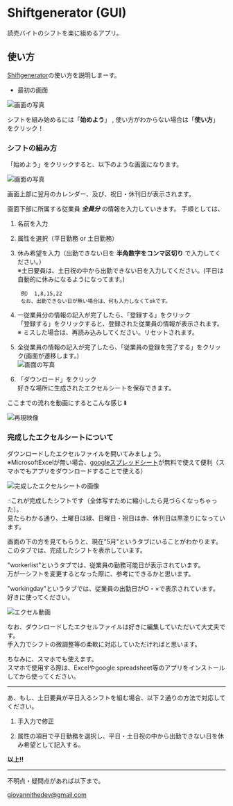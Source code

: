 # Shiftgenerator (GUI)

読売バイトのシフトを楽に組めるアプリ。

## 使い方

[Shiftgenerator](https://shiftgenerator.herokuapp.com/)の使い方を説明しまーす。

- 最初の画面

![画面の写真](https://github.com/drumgiovanni/heroku-shiftgenerator/blob/master/others/ss1.png)

シフトを組み始めるには「**始めよう**」 , 使い方がわからない場合は「**使い方**」 をクリック！



### シフトの組み方


「始めよう」をクリックすると、以下のような画面になります。

![画面の写真](https://github.com/drumgiovanni/heroku-shiftgenerator/blob/master/others/ss2.png)


画面上部に翌月のカレンダー、及び、祝日・休刊日が表示されます。

画面下部に所属する従業員 ***全員分*** の情報を入力していきます。
手順としては、

1. 名前を入力

1. 属性を選択（平日勤務 or 土日勤務）

1. 休み希望を入力（出勤できない日を **半角数字をコンマ区切り** で入力してください。）  
        ※土日要員は、土日祝の中から出勤できない日を入力してください。(平日は自動的に休みになるようになってます。)

        例） 1,8,15,22
        なお、出勤できない日が無い場合は、何も入力しなくてokです。

1. 一従業員分の情報の記入が完了したら、「登録する」をクリック  
        「登録する」をクリックすると、登録された従業員の情報が表示されます。  
        ※ ミスした場合は、再読み込みしてください。リセットされます。

1. 全従業員の情報の記入が完了したら、「従業員の登録を完了する」をクリック(画面が遷移します。)  
     ![画面の写真](https://github.com/drumgiovanni/heroku-shiftgenerator/blob/master/others/ss3.png)

1. 「ダウンロード」をクリック  
        好きな場所に生成されたエクセルシートを保存できます。  


ここまでの流れを動画にするとこんな感じ⬇︎

![再現映像](https://github.com/drumgiovanni/heroku-shiftgenerator/blob/master/others/mv1.gif)



### 完成したエクセルシートについて

ダウンロードしたエクセルファイルを開いてみましょう。  
※MicrosoftExcelが無い場合、[googleスプレッドシート](https://www.google.com/intl/ja_jp/sheets/about/)が無料で使えて便利（スマホでもアプリをダウンロードすることで使える）

![完成したエクセルシートの画像](https://github.com/drumgiovanni/heroku-shiftgenerator/blob/master/others/ss4.png)

☝︎これが完成したシフトです（全体写すために縮小したら見づらくなっちゃった）。  
見たらわかる通り、土曜日は緑、日曜日・祝日は赤、休刊日は黒塗りになっています。  


画面の下の方を見てもらうと、現在"5月"というタブにいることがわかります。  
このタブでは、完成したシフトを表示しています。  

"workerlist"というタブでは、従業員の勤務可能日が表示されています。  
万が一シフトを変更するとなった際に、参考にできるかと思います。  

"workingday"というタブでは、従業員の出勤日が○・×で表示されています。  
 好きに使ってください。  

![エクセル動画](https://github.com/drumgiovanni/heroku-shiftgenerator/blob/master/others/mv2.gif)

なお、ダウンロードしたエクセルファイルは好きに編集していただいて大丈夫です。  
手入力でシフトの微調整等の柔軟に対応していただければと思います。  


ちなみに、スマホでも使えます。  
スマホで使用する際は、Excelやgoogle spreadsheet等のアプリをインストールしてから使ってください。  

---

あ、もし、土日要員が平日入るシフトを組む場合、以下２通りの方法で対応してください。  

1. 手入力で修正  

1. 属性の項目で平日勤務を選択し、平日・土日祝の中から出勤できない日を休み希望として記入する。  

**以上!!**  

---  



不明点・疑問点があれば以下まで。  

giovannithedev@gmail.com
